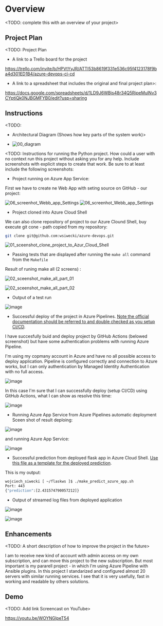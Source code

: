 # Overview

<TODO: complete this with an overview of your project>

## Project Plan
<TODO: Project Plan

* A link to a Trello board for the project

https://trello.com/invite/b/HPVtYyJR/ATTI53b8619f331e536c95f4123178f9ba4d301ED1B4/azure-devops-ci-cd

* A link to a spreadsheet that includes the original and final project plan>:

https://docs.google.com/spreadsheets/d/1LD9J6WBjs48r34Q5RipeMulNv3CYptiQk0NJBGMFYB0/edit?usp=sharing

## Instructions

<TODO:  
* Architectural Diagram (Shows how key parts of the system work)>

* ![00_diagram](https://user-images.githubusercontent.com/58573764/234246730-23d60c6e-aa59-4206-94b4-e4702173fd3c.jpg)


<TODO:  Instructions for running the Python project.  How could a user with no context run this project without asking you for any help.  Include screenshots with explicit steps to create that work. Be sure to at least include the following screenshots:

* Project running on Azure App Service:

First we have to create ne Web App with seting source on GitHub - our project:

![06_screenhot_Webb_app_Settings](https://user-images.githubusercontent.com/58573764/234284133-a91b668f-c0fa-48bc-8c52-74b75e350eca.jpg)
![06_screenhot_Webb_app_Settings](https://user-images.githubusercontent.com/58573764/234284198-9875de9a-7481-4355-a27c-7da8673950a1.jpg)


* Project cloned into Azure Cloud Shell

We can also clone repository of project to our Azure Clound Shell, buy execute git cone - path copied from my repository:

```bash
git clone git@github.com:wsiwecki/azure-devops.git
```

![01_sceenshot_clone_project_to_Azur_Cloud_Shell](https://user-images.githubusercontent.com/58573764/234284888-2c661324-6b64-4a73-bb11-a306a7500209.jpg)


* Passing tests that are displayed after running the `make all` command from the `Makefile`

Result of runing make all (2 screens) :

![02_sceenshot_make_all_part_01](https://user-images.githubusercontent.com/58573764/234285060-f3e93c50-e690-4142-9fa6-b0c687bae30c.jpg)

![02_sceenshot_make_all_part_02](https://user-images.githubusercontent.com/58573764/234285114-f988681f-22e8-4cac-98d9-cc7f357ed217.jpg)

* Output of a test run

![image](https://user-images.githubusercontent.com/58573764/234285735-22699a4a-4a1c-46fe-bb2c-9822b9003857.png)


* Successful deploy of the project in Azure Pipelines.  [Note the official documentation should be referred to and double checked as you setup CI/CD](https://docs.microsoft.com/en-us/azure/devops/pipelines/ecosystems/python-webapp?view=azure-devops).

I have succesfully buid and deploy project by GitHub Actions (belowed screenshot) but have some authentication problems with running Azure Pipeline.

I'm using my copmany account in Azure and have no all possible access to deploy application. Pipeline is configured correctly and connection to Azure works, but I can only authentication by Managed Identity Authentication with no full access.

![image](https://user-images.githubusercontent.com/58573764/234287670-d1bcd6bc-63ef-4912-aded-e97ba62a0f8a.png)

In this case I'm sure that I can successfully deploy (setup CI/CD) using GitHub Actions, what I can show as resolve this time:

![image](https://user-images.githubusercontent.com/58573764/234288063-5c09d8f2-01ce-4daf-865e-59a2882efa83.png)


* Running Azure App Service from Azure Pipelines automatic deployment
Sceen shot of result deploing:

![image](https://user-images.githubusercontent.com/58573764/234291602-a87d0bc7-e474-45bf-968f-e4b0e7b7f36b.png)

and running Azure App Service:

![image](https://user-images.githubusercontent.com/58573764/234291847-dae27cf7-a654-4f58-ae64-281bd97d2b84.png)


* Successful prediction from deployed flask app in Azure Cloud Shell.  [Use this file as a template for the deployed prediction](https://github.com/udacity/nd082-Azure-Cloud-DevOps-Starter-Code/blob/master/C2-AgileDevelopmentwithAzure/project/starter_files/flask-sklearn/make_predict_azure_app.sh).

This is my output:

```bash
wojciech_siwecki [ ~/flaskws ]$ ./make_predict_azure_app.sh
Port: 443
{"prediction":[2.431574790057212]}
```

* Output of streamed log files from deployed application

![image](https://user-images.githubusercontent.com/58573764/234288582-c1ac0c95-1a4e-4898-9e5e-1794fb582d3b.png)

![image](https://user-images.githubusercontent.com/58573764/234288923-1db615d9-4439-426a-bbcc-e1dd775c1b52.png)


## Enhancements

<TODO: A short description of how to improve the project in the future>

I am to receive new kind of account with admin access on my own subscription, and can move this project to the new subscription.
But most important is my pararell project - in which I'm using Azure Pipeline with Ansible plugins. In this project I standarized
and configured almost 20 servers with similar running services. I see that it is very usefully, fast in working and readable by others solutions.

## Demo 

<TODO: Add link Screencast on YouTube>

https://youtu.be/WOYNGlpeT54



